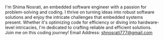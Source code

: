 I'm Shima Nosrati, an embedded software engineer with a passion for problem-solving and coding.
I thrive on turning ideas into robust software solutions and enjoy the intricate challenges that embedded systems present. 
Whether it's optimizing code for efficiency or diving into hardware-level intricacies, I'm dedicated to crafting reliable and efficient solutions.
Join me on this coding journey! 
Email Address: shnosrati777@gmail.com

<!---
ShimaNosrati/ShimaNosrati is a ✨ special ✨ repository because its `README.md` (this file) appears on your GitHub profile.
You can click the Preview link to take a look at your changes.
--->
